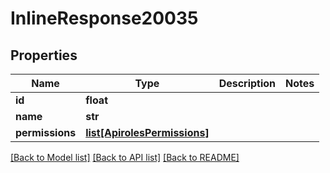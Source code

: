 # InlineResponse20035

## Properties
Name | Type | Description | Notes
------------ | ------------- | ------------- | -------------
**id** | **float** |  | 
**name** | **str** |  | 
**permissions** | [**list[ApirolesPermissions]**](ApirolesPermissions.md) |  | 

[[Back to Model list]](../README.md#documentation-for-models) [[Back to API list]](../README.md#documentation-for-api-endpoints) [[Back to README]](../README.md)

